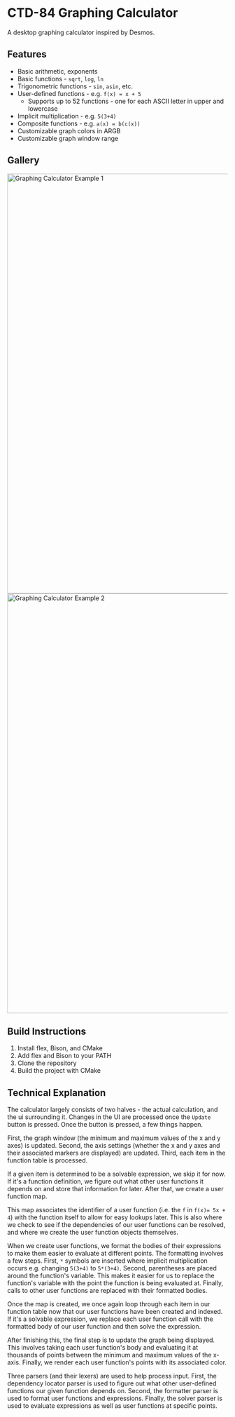 # CTD-84 Graphing Calculator
A desktop graphing calculator inspired by Desmos.

## Features
- Basic arithmetic, exponents
- Basic functions - `sqrt`, `log`, `ln`
- Trigonometric functions - `sin`, `asin`, etc.
- User-defined functions - e.g. `f(x) = x + 5`
    - Supports up to 52 functions - one for each ASCII letter in upper and lowercase
- Implicit multiplication - e.g. `5(3+4)`
- Composite functions - e.g. `a(x) = b(c(x))`
- Customizable graph colors in ARGB
- Customizable graph window range

## Gallery
<img width="958" alt="Graphing Calculator Example 1" src="https://github.com/user-attachments/assets/2e4f3e04-c660-44af-aa7c-818d17caa4d2">
<img width="958" alt="Graphing Calculator Example 2" src="https://github.com/user-attachments/assets/c7ae0370-c57f-4fa6-a340-d2c327df6a9c">

## Build Instructions
1. Install flex, Bison, and CMake
2. Add flex and Bison to your PATH
3. Clone the repository
4. Build the project with CMake

## Technical Explanation
The calculator largely consists of two halves - the actual calculation, and the ui surrounding it.
Changes in the UI are processed once the `Update` button is pressed.
Once the button is pressed, a few things happen.

First, the graph window (the minimum and maximum values of the x and y axes) is updated.
Second, the axis settings (whether the x and y axes and their associated markers are displayed) are updated.
Third, each item in the function table is processed.

If a given item is determined to be a solvable expression, we skip it for now.
If it's a function definition, we figure out what other user functions it depends on and store that information for later.
After that, we create a user function map.

This map associates the identifier of a user function (i.e. the `f` in `f(x)= 5x + 4`) with the function itself to allow for easy lookups later.
This is also where we check to see if the dependencies of our user functions can be resolved, and where we create the user function objects themselves.

When we create user functions, we format the bodies of their expressions to make them easier to evaluate at different points.
The formatting involves a few steps.
First, `*` symbols are inserted where implicit multiplication occurs e.g. changing `5(3+4)` to `5*(3+4)`.
Second, parentheses are placed around the function's variable.
This makes it easier for us to replace the function's variable with the point the function is being evaluated at.
Finally, calls to other user functions are replaced with their formatted bodies.

Once the map is created, we once again loop through each item in our function table now that our user functions have been created and indexed.
If it's a solvable expression, we replace each user function call with the formatted body of our user function and then solve the expression.

After finishing this, the final step is to update the graph being displayed.
This involves taking each user function's body and evaluating it at thousands of points between the minimum and maximum values of the x-axis.
Finally, we render each user function's points with its associated color.

Three parsers (and their lexers) are used to help process input.
First, the dependency locator parser is used to figure out what other user-defined functions our given function depends on.
Second, the formatter parser is used to format user functions and expressions.
Finally, the solver parser is used to evaluate expressions as well as user functions at specific points.
